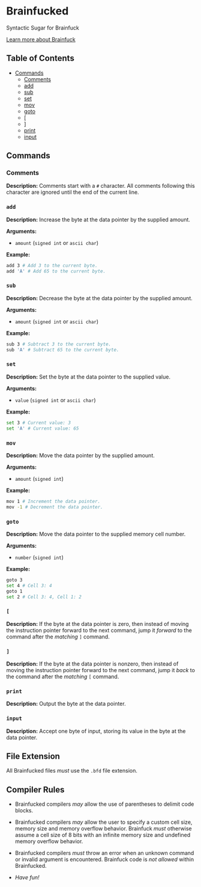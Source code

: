 # Brainfucked

Syntactic Sugar for Brainfuck

[Learn more about Brainfuck](https://en.wikipedia.org/wiki/Brainfuck)

## Table of Contents

- [Commands](#commands)
  - [Comments](#comments)
  - [add](#add)
  - [sub](#sub)
  - [set](#set)
  - [mov](#mov)
  - [goto](#goto)
  - [\[](#[)
  - [\]](#])
  - [print](#print)
  - [input](#input)

## Commands

### Comments

**Description:** Comments start with a `#` character. All comments following this character are ignored until the end of the current line.

### `add`

**Description:** Increase the byte at the data pointer by the supplied amount.

**Arguments:**

- `amount` (`signed int` or `ascii char`)

**Example:**

```bash
add 3 # Add 3 to the current byte.
add 'A' # Add 65 to the current byte.
```

### `sub`

**Description:** Decrease the byte at the data pointer by the supplied amount.

**Arguments:**

- `amount` (`signed int` or `ascii char`)

**Example:**

```bash
sub 3 # Subtract 3 to the current byte.
sub 'A' # Subtract 65 to the current byte.
```

### `set`

**Description:** Set the byte at the data pointer to the supplied value.

**Arguments:**

- `value` (`signed int` or `ascii char`)

**Example:**

```bash
set 3 # Current value: 3
set 'A' # Current value: 65
```

### `mov`

**Description:** Move the data pointer by the supplied amount.

**Arguments:**

- `amount` (`signed int`)

**Example:**

```bash
mov 1 # Increment the data pointer.
mov -1 # Decrement the data pointer.
```

### `goto`

**Description:** Move the data pointer to the supplied memory cell number.

**Arguments:**

- `number` (`signed int`)

**Example:**

```bash
goto 3
set 4 # Cell 3: 4
goto 1
set 2 # Cell 3: 4, Cell 1: 2
```

### `[`

**Description:** If the byte at the data pointer is zero, then instead of moving the instruction pointer forward to the next command, jump it _forward_ to the command after the _matching_ `]` command.

### `]`

**Description:** If the byte at the data pointer is nonzero, then instead of moving the instruction pointer forward to the next command, jump it _back_ to the command after the _matching_ `[` command.

### `print`

**Description:** Output the byte at the data pointer.

### `input`

**Description:** Accept one byte of input, storing its value in the byte at the data pointer.

## File Extension

All Brainfucked files _must_ use the `.bfd` file extension.

## Compiler Rules

- Brainfucked compilers _may_ allow the use of parentheses to delimit code blocks.

- Brainfucked compilers _may_ allow the user to specify a custom cell size, memory size and memory overflow behavior. Brainfuck _must_ otherwise assume a cell size of 8 bits with an infinite memory size and undefined memory overflow behavior.

- Brainfucked compilers _must_ throw an error when an unknown command or invalid argument is encountered. Brainfuck code is _not allowed_ within Brainfucked.

- _Have fun!_

